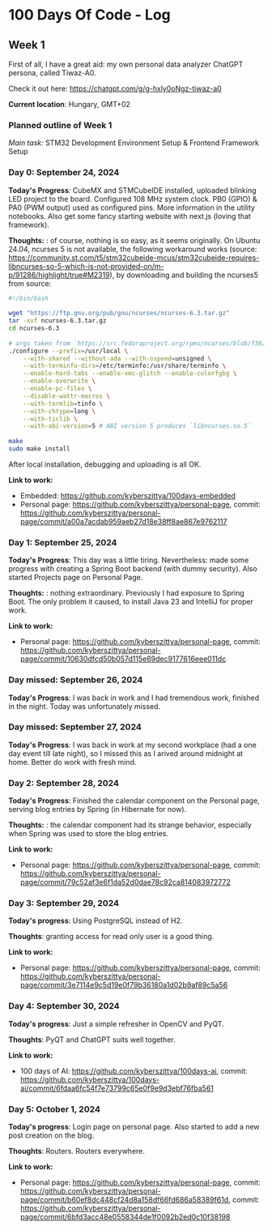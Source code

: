 # 100 Days Of Code - Log

## Week 1

First of all, I have a great aid: my own personal data analyzer ChatGPT persona, called Tiwaz-A0. 

Check it out here: https://chatgpt.com/g/g-hxly0oNgz-tiwaz-a0

__Current location__: Hungary, GMT+02

### Planned outline of Week 1

_Main task:_ STM32 Development Environment Setup & Frontend Framework Setup

### Day 0: September 24, 2024

**Today's Progress**: CubeMX and STMCubeIDE installed, uploaded blinking LED project to the board. Configured 108 MHz system clock. PB0 (GPIO) & PA0 (PWM output) used as configured pins. More information in the utility notebooks. Also get some fancy starting website with next.js (loving that framework).

**Thoughts:** : of course, nothing is so easy, as it seems originally. On Ubuntu 24.04, ncurses 5 is not available, the following workaround works (source: https://community.st.com/t5/stm32cubeide-mcus/stm32cubeide-requires-libncurses-so-5-which-is-not-provided-on/m-p/91286/highlight/true#M2319), by downloading and building the ncurses5 from source:
```bash
#!/bin/bash
 
wget "https://ftp.gnu.org/pub/gnu/ncurses/ncurses-6.3.tar.gz"
tar -xvf ncurses-6.3.tar.gz
cd ncurses-6.3
 
# args taken from `https://src.fedoraproject.org/rpms/ncurses/blob/f36/f/STAGE2-ncurses`
./configure --prefix=/usr/local \
    --with-shared --without-ada --with-ospeed=unsigned \
    --with-terminfo-dirs=/etc/terminfo:/usr/share/terminfo \
    --enable-hard-tabs --enable-xmc-glitch --enable-colorfgbg \
    --enable-overwrite \
    --enable-pc-files \
    --disable-wattr-macros \
    --with-termlib=tinfo \
    --with-chtype=long \
    --with-ticlib \
    --with-abi-version=5 # ABI version 5 produces `libncurses.so.5`
 
make
sudo make install
```
After local installation, debugging and uploading is all OK.

**Link to work:**
- Embedded: https://github.com/kyberszittya/100days-embedded
- Personal page: https://github.com/kyberszittya/personal-page, commit: https://github.com/kyberszittya/personal-page/commit/a00a7acdab959aeb27d18e38ff8ae867e9762117


### Day 1: September 25, 2024

**Today's Progress**: This day was a little tiring. Nevertheless: made some progress with creating a Spring Boot backend (with dummy security). Also started Projects page on Personal Page.

**Thoughts:** : nothing extraordinary. Previously I had exposure to Spring Boot. The only problem it caused, to install Java 23 and IntelliJ for proper work.


**Link to work:**
- Personal page: https://github.com/kyberszittya/personal-page, commit: https://github.com/kyberszittya/personal-page/commit/10630dfcd50b057d115e69dec9177616eee011dc


### Day missed: September 26, 2024

**Today's Progress**: I was back in work and I had tremendous work, finished in the night. Today was unfortunately missed.

### Day missed: September 27, 2024

**Today's Progress**: I was back in work at my second workplace (had a one day event till late night), so I missed this as I arived around midnight at home. Better do work with fresh mind.

### Day 2: September 28, 2024

**Today's Progress**: Finished the calendar component on the Personal page, serving blog entries by Spring (in Hibernate for now).

**Thoughts:** : the calendar component had its strange behavior, especially when Spring was used to store the blog entries. 

**Link to work:**
- Personal page: https://github.com/kyberszittya/personal-page, commit: https://github.com/kyberszittya/personal-page/commit/79c52af3e6f1da52d0dae78c92ca814083972772

### Day 3: September 29, 2024

**Today's progress**: Using PostgreSQL instead of H2.

**Thoughts**: granting access for read only user is a good thing.

**Link to work:**
- Personal page: https://github.com/kyberszittya/personal-page, commit: https://github.com/kyberszittya/personal-page/commit/3e7114e9c5d19e0f79b36180a1d02b9af89c5a56

### Day 4: September 30, 2024

**Today's progress**: Just a simple refresher in OpenCV and PyQT.

**Thoughts**: PyQT and ChatGPT suits well together.

**Link to work:**
- 100 days of AI: https://github.com/kyberszittya/100days-ai, commit: https://github.com/kyberszittya/100days-ai/commit/6fdaa6fc54f7e73799c65e0f9e9d3ebf76fba561

### Day 5: October 1, 2024

**Today's progress**: Login page on personal page. Also started to add a new post creation on the blog.

**Thoughts**: Routers. Routers everywhere.

**Link to work:**
- Personal page: https://github.com/kyberszittya/personal-page, commit: https://github.com/kyberszittya/personal-page/commit/b60ef8dc448cf24d8a158df66fd686a58389f61d, commit: https://github.com/kyberszittya/personal-page/commit/6bfd3acc48e0558344de1f0092b2ed0c10f38198

